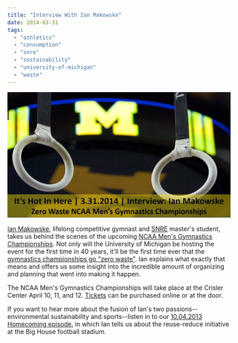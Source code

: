 ```yaml
---
title: "Interview With Ian Makowske"
date: 2014-03-31
tags: 
  - "athletics"
  - "consumption"
  - "snre"
  - "sustainability"
  - "university-of-michigan"
  - "waste"
---
```


![Picture](images/4375326_orig1.jpg)

[Ian Makowske](http://www.mgoblue.com/sports/m-gym/mtt/makowske_ian00.html), lifelong competitive gymnast and [SNRE](http://www.snre.umich.edu/) master's student, takes us behind the scenes of the upcoming [NCAA Men's Gymnastics Championships](http://www.mgoblue.com/sports/m-gym/mich-m-gym-body.html). Not only will the University of Michigan be hosting the event for the first time in 40 years, it'll be the first time ever that the [gymnastics championships go "zero waste"](http://www.mgoblue.com/sports/m-gym/spec-rel/040314aaa.html). Ian explains what exactly that means and offers us some insight into the incredible amount of organizing and planning that went into making it happen.<!--more-->

The NCAA Men's Gymnastics Championships will take place at the Crisler Center April 10, 11, and 12. [Tickets](http://ev8.evenue.net/cgi-bin/ncommerce3/SEGetEventList?groupCode=MG&linkID=umichse&shopperContext=&caller=&appCode=&format=grpMenu) can be purchased online or at the door.

If you want to hear more about the fusion of Ian's two passions--environmental sustainability and sports--listen in to our [10.04.2013 Homecoming episode](http://hotinhere.us/1/post/2013/10/10042013-homecoming.html), in which Ian tells us about the reuse-reduce initiative at the Big House football stadium.
